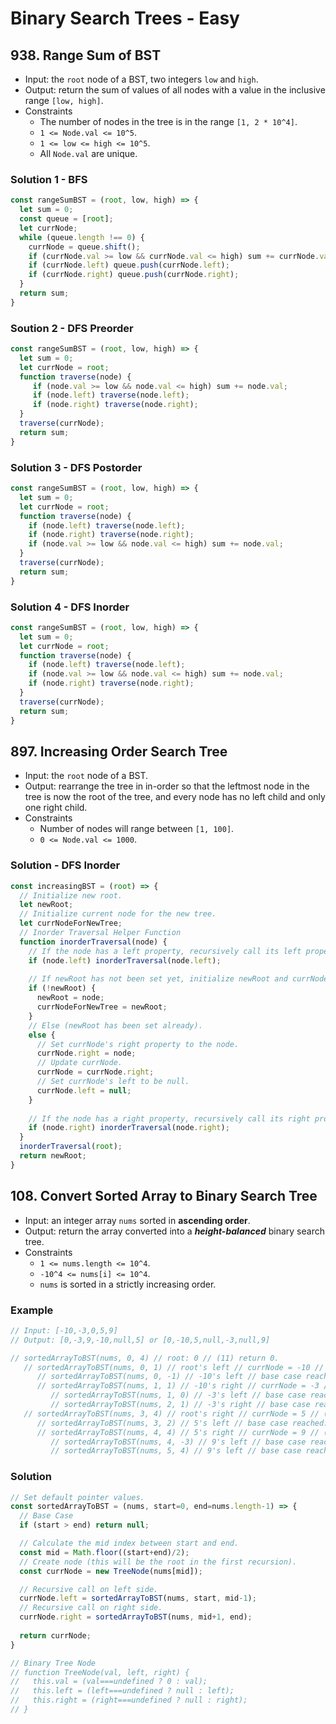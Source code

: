 # Binary Search Trees - Easy

## 938. Range Sum of BST
- Input: the `root` node of a BST, two integers `low` and `high`.
- Output: return the sum of values of all nodes with a value in the inclusive range `[low, high]`.
- Constraints
  - The number of nodes in the tree is in the range `[1, 2 * 10^4]`.
  - `1 <= Node.val <= 10^5`.
  - `1 <= low <= high <= 10^5`.
  - All `Node.val` are unique.
### Solution 1 - BFS
```js
const rangeSumBST = (root, low, high) => {
  let sum = 0;
  const queue = [root];
  let currNode;
  while (queue.length !== 0) {
    currNode = queue.shift();
    if (currNode.val >= low && currNode.val <= high) sum += currNode.val;
    if (currNode.left) queue.push(currNode.left);
    if (currNode.right) queue.push(currNode.right);
  }
  return sum;
}
```
### Soution 2 - DFS Preorder
```js
const rangeSumBST = (root, low, high) => {
  let sum = 0;
  let currNode = root;
  function traverse(node) {
     if (node.val >= low && node.val <= high) sum += node.val;
     if (node.left) traverse(node.left);
     if (node.right) traverse(node.right);
  }
  traverse(currNode);
  return sum;
}
```
### Solution 3 - DFS Postorder
```js
const rangeSumBST = (root, low, high) => {
  let sum = 0;
  let currNode = root;
  function traverse(node) {
    if (node.left) traverse(node.left);
    if (node.right) traverse(node.right);
    if (node.val >= low && node.val <= high) sum += node.val;
  }
  traverse(currNode);
  return sum;
}
```
### Solution 4 - DFS Inorder
```js
const rangeSumBST = (root, low, high) => {
  let sum = 0;
  let currNode = root;
  function traverse(node) {
    if (node.left) traverse(node.left);
    if (node.val >= low && node.val <= high) sum += node.val;
    if (node.right) traverse(node.right);
  }
  traverse(currNode);
  return sum;
}
```

## 897. Increasing Order Search Tree
- Input: the `root` node of a BST.
- Output: rearrange the tree in in-order so that the leftmost node in the tree is now the root of the tree, and every node has no left child and only one right child.
- Constraints
  - Number of nodes will range between `[1, 100]`.
  - `0 <= Node.val <= 1000`.
### Solution - DFS Inorder
```js
const increasingBST = (root) => {
  // Initialize new root.
  let newRoot;
  // Initialize current node for the new tree.
  let currNodeForNewTree;
  // Inorder Traversal Helper Function
  function inorderTraversal(node) {
    // If the node has a left property, recursively call its left property.
    if (node.left) inorderTraversal(node.left);
    
    // If newRoot has not been set yet, initialize newRoot and currNodeForNewTree to be the node.
    if (!newRoot) {
      newRoot = node;
      currNodeForNewTree = newRoot;
    }
    // Else (newRoot has been set already).
    else {
      // Set currNode's right property to the node.
      currNode.right = node;
      // Update currNode.
      currNode = currNode.right;
      // Set currNode's left to be null.
      currNode.left = null;
    }
    
    // If the node has a right property, recursively call its right property.
    if (node.right) inorderTraversal(node.right);
  }
  inorderTraversal(root);
  return newRoot;
}
```

## 108. Convert Sorted Array to Binary Search Tree
- Input: an integer array `nums` sorted in **ascending order**.
- Output: return the array converted into a ***height-balanced*** binary search tree.
- Constraints
  - `1 <= nums.length <= 10^4`.
  - `-10^4 <= nums[i] <= 10^4`.
  - `nums` is sorted in a strictly increasing order.
### Example
```js
// Input: [-10,-3,0,5,9]
// Output: [0,-3,9,-10,null,5] or [0,-10,5,null,-3,null,9]

// sortedArrayToBST(nums, 0, 4) // root: 0 // (11) return 0.
   // sortedArrayToBST(nums, 0, 1) // root's left // currNode = -10 // (5) return -10.
      // sortedArrayToBST(nums, 0, -1) // -10's left // base case reached. // (1) return null.
      // sortedArrayToBST(nums, 1, 1) // -10's right // currNode = -3 // (4) return -3.
         // sortedArrayToBST(nums, 1, 0) // -3's left // base case reached. // (2) return null.
         // sortedArrayToBST(nums, 2, 1) // -3's right // base case reached. // (3) return null.
   // sortedArrayToBST(nums, 3, 4) // root's right // currNode = 5 // (10) return 5.
      // sortedArrayToBST(nums, 3, 2) // 5's left // base case reached. // (6) return null.
      // sortedArrayToBST(nums, 4, 4) // 5's right // currNode = 9 // (9) return 9.
         // sortedArrayToBST(nums, 4, -3) // 9's left // base case reached. // (7) return null.
         // sortedArrayToBST(nums, 5, 4) // 9's left // base case reached. // (8) return null.
```
### Solution
```js
// Set default pointer values.
const sortedArrayToBST = (nums, start=0, end=nums.length-1) => {
  // Base Case
  if (start > end) return null;

  // Calculate the mid index between start and end.
  const mid = Math.floor((start+end)/2);
  // Create node (this will be the root in the first recursion).
  const currNode = new TreeNode(nums[mid]);

  // Recursive call on left side.
  currNode.left = sortedArrayToBST(nums, start, mid-1);
  // Recursive call on right side.
  currNode.right = sortedArrayToBST(nums, mid+1, end);
  
  return currNode;
}

// Binary Tree Node
// function TreeNode(val, left, right) {
//   this.val = (val===undefined ? 0 : val);
//   this.left = (left===undefined ? null : left);
//   this.right = (right===undefined ? null : right);
// }
```







